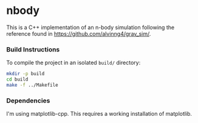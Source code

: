 # nbody

This is a C++ implementation of an n-body simulation following the reference found in https://github.com/alvinng4/grav_sim/.

### Build Instructions
To compile the project in an isolated `build/` directory:

```bash
mkdir -p build
cd build
make -f ../Makefile
```

### Dependencies
I'm using matplotlib-cpp. This requires a working installation of matplotlib.